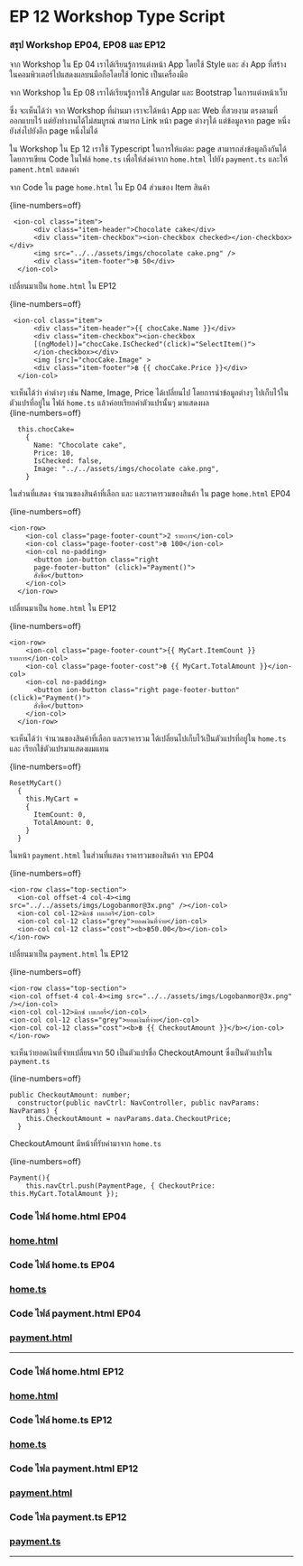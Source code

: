 # EP 12 Workshop Type Script

### สรุป Workshop EP04, EP08 และ EP12

จาก Workshop ใน Ep 04 เราได้เรียนรู้การแต่งหน้า App โดยใช้ Style และ ส่ง App ที่สร้างในคอมพิวเตอร์ไปแสดงผลบนมือถือโดยใช้ Ionic เป็นเครื่องมือ

จาก Workshop ใน Ep 08 เราได้เรียนรู้การใช้ Angular และ Bootstrap ในการแต่งหน้าเว็บ  

ซึ่ง จะเห็นได้ว่า จาก Workshop ที่ผ่านมา เราจะได้หน้า App และ Web ที่สวยงาม ตรงตามที่ออกแบบไว้ แต่ยังทำงานได้ไม่สมบูรณ์ สามารถ Link หน้า page ต่างๆได้ แต่ข้อมูลจาก page หนึ่งยังส่งไปยังอีก page หนึ่งไม่ได้  

ใน Workshop ใน Ep 12 เราใช้ Typescript ในการให้แต่ละ page สามารถส่งข้อมูลถึงกันได้ โดยการเขียน Code ในไฟล์ `home.ts` เพื่อให้ส่งค่าจาก `home.html` ไปยัง `payment.ts` และให้ `pament.html` แสดงค่า

จาก Code ใน page `home.html` ใน Ep 04 ส่วนของ Item สินค้า  

{line-numbers=off}
~~~~~~~~
 <ion-col class="item">
      <div class="item-header">Chocolate cake</div>
      <div class="item-checkbox"><ion-checkbox checked></ion-checkbox></div>
      <img src="../../assets/imgs/chocolate cake.png" />
      <div class="item-footer">฿ 50</div>
  </ion-col>
~~~~~~~~

เปลี่ยนมาเป็น `home.html` ใน EP12  

{line-numbers=off}
~~~~~~~~
 <ion-col class="item">
      <div class="item-header">{{ chocCake.Name }}</div>
      <div class="item-checkbox"><ion-checkbox 
      [(ngModel)]="chocCake.IsChecked"(click)="SelectItem()">
      </ion-checkbox></div>
      <img [src]="chocCake.Image" >
      <div class="item-footer">฿ {{ chocCake.Price }}</div>
  </ion-col>
~~~~~~~~

จะเห็นได้ว่า ค่าต่างๆ เช่น Name, Image, Price ได้เปลี่ยนไป โดยการนำข้อมูลต่างๆ ไปเก็บไว้ในตัวแปรที่อยู่ใน ไฟล์ `home.ts` แล้วค่อยเรียกค่าตัวแปรนั้นๆ มาแสดงผล  
{line-numbers=off}
~~~~~~~~
  this.chocCake= 
    {
      Name: "Chocolate cake",
      Price: 10,
      IsChecked: false,
      Image: "../../assets/imgs/chocolate cake.png",
    }
~~~~~~~~

ในส่วนที่แสดง จำนวนของสินค้าที่เลือก และ และราคารวมของสินค้า ใน page `home.html` EP04

{line-numbers=off}
~~~~~~~~
<ion-row>
    <ion-col class="page-footer-count">2 รายการ</ion-col>
    <ion-col class="page-footer-cost">฿ 100</ion-col>
    <ion-col no-padding>
      <button ion-button class="right 
      page-footer-button" (click)="Payment()">
      สั่งซื้อ</button>
    </ion-col>
  </ion-row>
~~~~~~~~

เปลี่ยนมาเป็น `home.html` ใน EP12  

{line-numbers=off}
~~~~~~~~
<ion-row>
    <ion-col class="page-footer-count">{{ MyCart.ItemCount }} รายการ</ion-col>
    <ion-col class="page-footer-cost">฿ {{ MyCart.TotalAmount }}</ion-col>
    <ion-col no-padding>
      <button ion-button class="right page-footer-button" (click)="Payment()">
      สั่งซื้อ</button>
    </ion-col>
  </ion-row>
~~~~~~~~

จะเห็นได้ว่า จำนวนของสินค้าที่เลือก และราคารวม ได้เปลี่ยนไปเก็บไว้เป็นตัวแปรที่อยู่ใน `home.ts` และ เรียกใช้ตัวแปรมาแสดงผมแทน

{line-numbers=off}
~~~~~~~~
ResetMyCart()
  {
    this.MyCart = 
    {
      ItemCount: 0,
      TotalAmount: 0,
    } 
  }
~~~~~~~~

ในหน้า `payment.html` ในส่วนที่แสดง ราคารวมของสินค้า จาก EP04

{line-numbers=off}
~~~~~~~~
<ion-row class="top-section">
  <ion-col offset-4 col-4><img src="../../assets/imgs/Logobanmor@3x.png" /></ion-col>
  <ion-col col-12>มิกซ์ เบเกอรี่</ion-col>
  <ion-col col-12 class="grey">ยอดเงินที่จ่าย</ion-col>
  <ion-col col-12 class="cost"><b>฿50.00</b></ion-col>
</ion-row>
~~~~~~~~

เปลี่ยนมาเป็น `payment.html` ใน EP12

{line-numbers=off}
~~~~~~~~
<ion-row class="top-section">
<ion-col offset-4 col-4><img src="../../assets/imgs/Logobanmor@3x.png" /></ion-col>
<ion-col col-12>มิกซ์ เบเกอรี่</ion-col>
<ion-col col-12 class="grey">ยอดเงินที่จ่าย</ion-col>
<ion-col col-12 class="cost"><b>฿ {{ CheckoutAmount }}</b></ion-col>
</ion-row>
~~~~~~~~

จะเห็นว่ายอดเงินที่จ่ายเปลี่ยนจาก 50 เป็นตัวแปรชื่อ CheckoutAmount ซึ่งเป็นตัวแปรใน `payment.ts` 

{line-numbers=off}
~~~~~~~~
public CheckoutAmount: number;
  constructor(public navCtrl: NavController, public navParams: NavParams) {
    this.CheckoutAmount = navParams.data.CheckoutPrice;
  }
~~~~~~~~

CheckoutAmount มีหน้าที่รับค่ามาจาก `home.ts`

{line-numbers=off}
~~~~~~~~
Payment(){
    this.navCtrl.push(PaymentPage, { CheckoutPrice: this.MyCart.TotalAmount });
~~~~~~~~

### Code ไฟล์ home.html EP04

### [home.html](https://github.com/super-speed-training/unlocking-ep12/blob/master/EP04home.html)

### Code ไฟล์ home.ts EP04

### [home.ts](https://github.com/super-speed-training/unlocking-ep12/blob/master/EP04home.ts)

### Code ไฟล์ payment.html EP04 

### [payment.html](https://github.com/super-speed-training/unlocking-ep12/blob/master/EP04payment.html)

* * *  

### Code ไฟล์ home.html EP12

### [home.html](https://github.com/super-speed-training/unlocking-ep12/blob/master/EP12home.html)

### Code ไฟล์ home.ts EP12

### [home.ts](https://github.com/super-speed-training/unlocking-ep12/blob/master/EP12home.ts)

### Code ไฟล payment.html EP12

### [payment.html](https://github.com/super-speed-training/unlocking-ep12/blob/master/EP12payment.html)

### Code ไฟล payment.ts EP12

### [payment.ts](https://github.com/super-speed-training/unlocking-ep12/blob/master/EP12payment.ts)

* * *




